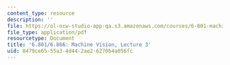 ```yaml
---
content_type: resource
description: ''
file: https://ol-ocw-studio-app-qa.s3.amazonaws.com/courses/6-801-machine-vision-fall-2020/8479ce6555a34d442ae26270b4a056fc_MIT6_801F20_lec3.pdf
file_type: application/pdf
resourcetype: Document
title: '6.801/6.866: Machine Vision, Lecture 3'
uid: 8479ce65-55a3-4d44-2ae2-6270b4a056fc
---
```

